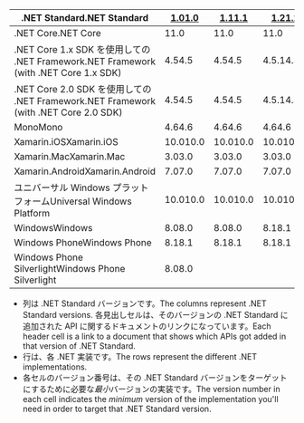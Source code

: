 | <span data-ttu-id="97778-101">.NET Standard</span><span class="sxs-lookup"><span data-stu-id="97778-101">.NET Standard</span></span>                             | <span data-ttu-id="97778-102">[1.0]</span><span class="sxs-lookup"><span data-stu-id="97778-102">[1.0]</span></span> | <span data-ttu-id="97778-103">[1.1]</span><span class="sxs-lookup"><span data-stu-id="97778-103">[1.1]</span></span>  | <span data-ttu-id="97778-104">[1.2]</span><span class="sxs-lookup"><span data-stu-id="97778-104">[1.2]</span></span> | <span data-ttu-id="97778-105">[1.3]</span><span class="sxs-lookup"><span data-stu-id="97778-105">[1.3]</span></span> | <span data-ttu-id="97778-106">[1.4]</span><span class="sxs-lookup"><span data-stu-id="97778-106">[1.4]</span></span> | <span data-ttu-id="97778-107">[1.5]</span><span class="sxs-lookup"><span data-stu-id="97778-107">[1.5]</span></span>      | <span data-ttu-id="97778-108">[1.6]</span><span class="sxs-lookup"><span data-stu-id="97778-108">[1.6]</span></span>      | <span data-ttu-id="97778-109">[2.0]</span><span class="sxs-lookup"><span data-stu-id="97778-109">[2.0]</span></span>      |
|-------------------------------------------|-------|--------|-------|-------|-------|------------|------------|------------|
| <span data-ttu-id="97778-110">.NET Core</span><span class="sxs-lookup"><span data-stu-id="97778-110">.NET Core</span></span>                                 | <span data-ttu-id="97778-111">1</span><span class="sxs-lookup"><span data-stu-id="97778-111">1.0</span></span>   | <span data-ttu-id="97778-112">1</span><span class="sxs-lookup"><span data-stu-id="97778-112">1.0</span></span>    | <span data-ttu-id="97778-113">1</span><span class="sxs-lookup"><span data-stu-id="97778-113">1.0</span></span>   | <span data-ttu-id="97778-114">1</span><span class="sxs-lookup"><span data-stu-id="97778-114">1.0</span></span>   | <span data-ttu-id="97778-115">1</span><span class="sxs-lookup"><span data-stu-id="97778-115">1.0</span></span>   | <span data-ttu-id="97778-116">1</span><span class="sxs-lookup"><span data-stu-id="97778-116">1.0</span></span>        | <span data-ttu-id="97778-117">1</span><span class="sxs-lookup"><span data-stu-id="97778-117">1.0</span></span>        | <span data-ttu-id="97778-118">2.0</span><span class="sxs-lookup"><span data-stu-id="97778-118">2.0</span></span>        |
| <span data-ttu-id="97778-119">.NET Core 1.x SDK を使用しての .NET Framework</span><span class="sxs-lookup"><span data-stu-id="97778-119">.NET Framework (with .NET Core 1.x SDK)</span></span>   | <span data-ttu-id="97778-120">4.5</span><span class="sxs-lookup"><span data-stu-id="97778-120">4.5</span></span>   | <span data-ttu-id="97778-121">4.5</span><span class="sxs-lookup"><span data-stu-id="97778-121">4.5</span></span>    | <span data-ttu-id="97778-122">4.5.1</span><span class="sxs-lookup"><span data-stu-id="97778-122">4.5.1</span></span> | <span data-ttu-id="97778-123">4.6</span><span class="sxs-lookup"><span data-stu-id="97778-123">4.6</span></span>   | <span data-ttu-id="97778-124">4.6.1</span><span class="sxs-lookup"><span data-stu-id="97778-124">4.6.1</span></span> | <span data-ttu-id="97778-125">4.6.2</span><span class="sxs-lookup"><span data-stu-id="97778-125">4.6.2</span></span>      |            |            |
| <span data-ttu-id="97778-126">.NET Core 2.0 SDK を使用しての .NET Framework</span><span class="sxs-lookup"><span data-stu-id="97778-126">.NET Framework (with .NET Core 2.0 SDK)</span></span>   | <span data-ttu-id="97778-127">4.5</span><span class="sxs-lookup"><span data-stu-id="97778-127">4.5</span></span>   | <span data-ttu-id="97778-128">4.5</span><span class="sxs-lookup"><span data-stu-id="97778-128">4.5</span></span>    | <span data-ttu-id="97778-129">4.5.1</span><span class="sxs-lookup"><span data-stu-id="97778-129">4.5.1</span></span> | <span data-ttu-id="97778-130">4.6</span><span class="sxs-lookup"><span data-stu-id="97778-130">4.6</span></span>   | <span data-ttu-id="97778-131">4.6.1</span><span class="sxs-lookup"><span data-stu-id="97778-131">4.6.1</span></span> | <span data-ttu-id="97778-132">4.6.1</span><span class="sxs-lookup"><span data-stu-id="97778-132">4.6.1</span></span>      | <span data-ttu-id="97778-133">4.6.1</span><span class="sxs-lookup"><span data-stu-id="97778-133">4.6.1</span></span>      | <span data-ttu-id="97778-134">4.6.1</span><span class="sxs-lookup"><span data-stu-id="97778-134">4.6.1</span></span>      |
| <span data-ttu-id="97778-135">Mono</span><span class="sxs-lookup"><span data-stu-id="97778-135">Mono</span></span>                                      | <span data-ttu-id="97778-136">4.6</span><span class="sxs-lookup"><span data-stu-id="97778-136">4.6</span></span>   | <span data-ttu-id="97778-137">4.6</span><span class="sxs-lookup"><span data-stu-id="97778-137">4.6</span></span>    | <span data-ttu-id="97778-138">4.6</span><span class="sxs-lookup"><span data-stu-id="97778-138">4.6</span></span>   | <span data-ttu-id="97778-139">4.6</span><span class="sxs-lookup"><span data-stu-id="97778-139">4.6</span></span>   | <span data-ttu-id="97778-140">4.6</span><span class="sxs-lookup"><span data-stu-id="97778-140">4.6</span></span>   | <span data-ttu-id="97778-141">4.6</span><span class="sxs-lookup"><span data-stu-id="97778-141">4.6</span></span>        | <span data-ttu-id="97778-142">4.6</span><span class="sxs-lookup"><span data-stu-id="97778-142">4.6</span></span>        | <span data-ttu-id="97778-143">5.4</span><span class="sxs-lookup"><span data-stu-id="97778-143">5.4</span></span>        |
| <span data-ttu-id="97778-144">Xamarin.iOS</span><span class="sxs-lookup"><span data-stu-id="97778-144">Xamarin.iOS</span></span>                               | <span data-ttu-id="97778-145">10.0</span><span class="sxs-lookup"><span data-stu-id="97778-145">10.0</span></span>  | <span data-ttu-id="97778-146">10.0</span><span class="sxs-lookup"><span data-stu-id="97778-146">10.0</span></span>   | <span data-ttu-id="97778-147">10.0</span><span class="sxs-lookup"><span data-stu-id="97778-147">10.0</span></span>  | <span data-ttu-id="97778-148">10.0</span><span class="sxs-lookup"><span data-stu-id="97778-148">10.0</span></span>  | <span data-ttu-id="97778-149">10.0</span><span class="sxs-lookup"><span data-stu-id="97778-149">10.0</span></span>  | <span data-ttu-id="97778-150">10.0</span><span class="sxs-lookup"><span data-stu-id="97778-150">10.0</span></span>       | <span data-ttu-id="97778-151">10.0</span><span class="sxs-lookup"><span data-stu-id="97778-151">10.0</span></span>       | <span data-ttu-id="97778-152">10.14</span><span class="sxs-lookup"><span data-stu-id="97778-152">10.14</span></span>      |
| <span data-ttu-id="97778-153">Xamarin.Mac</span><span class="sxs-lookup"><span data-stu-id="97778-153">Xamarin.Mac</span></span>                               | <span data-ttu-id="97778-154">3.0</span><span class="sxs-lookup"><span data-stu-id="97778-154">3.0</span></span>   | <span data-ttu-id="97778-155">3.0</span><span class="sxs-lookup"><span data-stu-id="97778-155">3.0</span></span>    | <span data-ttu-id="97778-156">3.0</span><span class="sxs-lookup"><span data-stu-id="97778-156">3.0</span></span>   | <span data-ttu-id="97778-157">3.0</span><span class="sxs-lookup"><span data-stu-id="97778-157">3.0</span></span>   | <span data-ttu-id="97778-158">3.0</span><span class="sxs-lookup"><span data-stu-id="97778-158">3.0</span></span>   | <span data-ttu-id="97778-159">3.0</span><span class="sxs-lookup"><span data-stu-id="97778-159">3.0</span></span>        | <span data-ttu-id="97778-160">3.0</span><span class="sxs-lookup"><span data-stu-id="97778-160">3.0</span></span>        | <span data-ttu-id="97778-161">3.8</span><span class="sxs-lookup"><span data-stu-id="97778-161">3.8</span></span>        |
| <span data-ttu-id="97778-162">Xamarin.Android</span><span class="sxs-lookup"><span data-stu-id="97778-162">Xamarin.Android</span></span>                           | <span data-ttu-id="97778-163">7.0</span><span class="sxs-lookup"><span data-stu-id="97778-163">7.0</span></span>   | <span data-ttu-id="97778-164">7.0</span><span class="sxs-lookup"><span data-stu-id="97778-164">7.0</span></span>    | <span data-ttu-id="97778-165">7.0</span><span class="sxs-lookup"><span data-stu-id="97778-165">7.0</span></span>   | <span data-ttu-id="97778-166">7.0</span><span class="sxs-lookup"><span data-stu-id="97778-166">7.0</span></span>   | <span data-ttu-id="97778-167">7.0</span><span class="sxs-lookup"><span data-stu-id="97778-167">7.0</span></span>   | <span data-ttu-id="97778-168">7.0</span><span class="sxs-lookup"><span data-stu-id="97778-168">7.0</span></span>        | <span data-ttu-id="97778-169">7.0</span><span class="sxs-lookup"><span data-stu-id="97778-169">7.0</span></span>        | <span data-ttu-id="97778-170">8.0</span><span class="sxs-lookup"><span data-stu-id="97778-170">8.0</span></span>        |
| <span data-ttu-id="97778-171">ユニバーサル Windows プラットフォーム</span><span class="sxs-lookup"><span data-stu-id="97778-171">Universal Windows Platform</span></span>                | <span data-ttu-id="97778-172">10.0</span><span class="sxs-lookup"><span data-stu-id="97778-172">10.0</span></span>  | <span data-ttu-id="97778-173">10.0</span><span class="sxs-lookup"><span data-stu-id="97778-173">10.0</span></span>   | <span data-ttu-id="97778-174">10.0</span><span class="sxs-lookup"><span data-stu-id="97778-174">10.0</span></span>  | <span data-ttu-id="97778-175">10.0</span><span class="sxs-lookup"><span data-stu-id="97778-175">10.0</span></span>  | <span data-ttu-id="97778-176">10.0</span><span class="sxs-lookup"><span data-stu-id="97778-176">10.0</span></span>  | <span data-ttu-id="97778-177">10.0.16299</span><span class="sxs-lookup"><span data-stu-id="97778-177">10.0.16299</span></span> | <span data-ttu-id="97778-178">10.0.16299</span><span class="sxs-lookup"><span data-stu-id="97778-178">10.0.16299</span></span> | <span data-ttu-id="97778-179">10.0.16299</span><span class="sxs-lookup"><span data-stu-id="97778-179">10.0.16299</span></span> |
| <span data-ttu-id="97778-180">Windows</span><span class="sxs-lookup"><span data-stu-id="97778-180">Windows</span></span>                                   | <span data-ttu-id="97778-181">8.0</span><span class="sxs-lookup"><span data-stu-id="97778-181">8.0</span></span>   | <span data-ttu-id="97778-182">8.0</span><span class="sxs-lookup"><span data-stu-id="97778-182">8.0</span></span>    | <span data-ttu-id="97778-183">8.1</span><span class="sxs-lookup"><span data-stu-id="97778-183">8.1</span></span>   |       |       |            |            |            |
| <span data-ttu-id="97778-184">Windows Phone</span><span class="sxs-lookup"><span data-stu-id="97778-184">Windows Phone</span></span>                             | <span data-ttu-id="97778-185">8.1</span><span class="sxs-lookup"><span data-stu-id="97778-185">8.1</span></span>   | <span data-ttu-id="97778-186">8.1</span><span class="sxs-lookup"><span data-stu-id="97778-186">8.1</span></span>    | <span data-ttu-id="97778-187">8.1</span><span class="sxs-lookup"><span data-stu-id="97778-187">8.1</span></span>   |       |       |            |            |            |
| <span data-ttu-id="97778-188">Windows Phone Silverlight</span><span class="sxs-lookup"><span data-stu-id="97778-188">Windows Phone Silverlight</span></span>                 | <span data-ttu-id="97778-189">8.0</span><span class="sxs-lookup"><span data-stu-id="97778-189">8.0</span></span>   |        |       |       |       |            |            |            |

- <span data-ttu-id="97778-190">列は .NET Standard バージョンです。</span><span class="sxs-lookup"><span data-stu-id="97778-190">The columns represent .NET Standard versions.</span></span> <span data-ttu-id="97778-191">各見出しセルは、そのバージョンの .NET Standard に追加された API に関するドキュメントのリンクになっています。</span><span class="sxs-lookup"><span data-stu-id="97778-191">Each header cell is a link to a document that shows which APIs got added in that version of .NET Standard.</span></span>
- <span data-ttu-id="97778-192">行は、各 .NET 実装です。</span><span class="sxs-lookup"><span data-stu-id="97778-192">The rows represent the different .NET implementations.</span></span>
- <span data-ttu-id="97778-193">各セルのバージョン番号は、その .NET Standard バージョンをターゲットにするために必要な*最小*バージョンの実装です。</span><span class="sxs-lookup"><span data-stu-id="97778-193">The version number in each cell indicates the *minimum* version of the implementation you'll need in order to target that .NET Standard version.</span></span>

[1.0]: https://github.com/dotnet/standard/blob/master/docs/versions/netstandard1.0.md
[1.1]: https://github.com/dotnet/standard/blob/master/docs/versions/netstandard1.1.md
[1.2]: https://github.com/dotnet/standard/blob/master/docs/versions/netstandard1.2.md
[1.3]: https://github.com/dotnet/standard/blob/master/docs/versions/netstandard1.3.md
[1.4]: https://github.com/dotnet/standard/blob/master/docs/versions/netstandard1.4.md
[1.5]: https://github.com/dotnet/standard/blob/master/docs/versions/netstandard1.5.md
[1.6]: https://github.com/dotnet/standard/blob/master/docs/versions/netstandard1.6.md
[2.0]: https://github.com/dotnet/standard/blob/master/docs/versions/netstandard2.0.md
